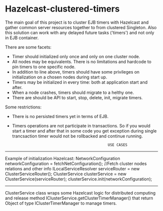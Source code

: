 # Hazelcast-clustered-timers
The main goal of this project is to cluster EJB timers with Hazelcast 
and gather common server resources together to from clustered Singleton. 
Also this solution can work with any delayed future tasks ('timers') and not only in EJB container.

There are some facets:
- Timer should initialized only once and only on one cluster node.
- All nodes may be equivalents. There is no limitations and hardcode to pin timers to one specific node.
- In addition to line above, timers should have some privileges on initialization on a chosen nodes during start up.
- Timers may be initialized in every time: both at application start and after.
- When a node crashes, timers should migrate to a helthy one.
- There are should be API to start, stop, delete, init, migrate timers.

Some restrictions:
- There is no persisted timers yet in terms of EJB.
- Timers operations are not participate in transactions. 
So if you would start a timer and after that in some code you get exception during single trancsaction 
timer would not be rollbacked and continue running.

                                                  USE CASES
--------------------------------------------------------------------------------------
Example of initialization Hazelcast:
NetworkConfiguration networkConfiguration = fetchNetConfiguration(); //Fetch cluster nodes relations and other info 
ILocalServiceResolver serviceRouter = new ClusterServiceRouter();
ClusterService clusterService = new ClusterService(serviceRouter);
clusterService.init(networkConfiguration); 

--------------------------------------------------------------------------------------
ClusterService class wraps some Hazelcast logic for distributed computing and release method
IClusterService.getClusterTimerManager() that return Object of type IClusterTimerManager to manage timers.

